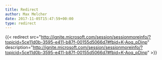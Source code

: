 ```yaml
---
title: Redirect
author: Max Melcher
date: 2017-11-05T15:47:59+00:00
type: redirect
---
```

{{< redirect src="http://ignite.microsoft.com/session/sessionmoreinfo/?topicid=5ce11d0b-3595-e411-b87f-00155d5066d7#fbid=K-Aoq_pDinp" description="http://ignite.microsoft.com/session/sessionmoreinfo/?topicid=5ce11d0b-3595-e411-b87f-00155d5066d7#fbid=K-Aoq_pDinp" >}}
